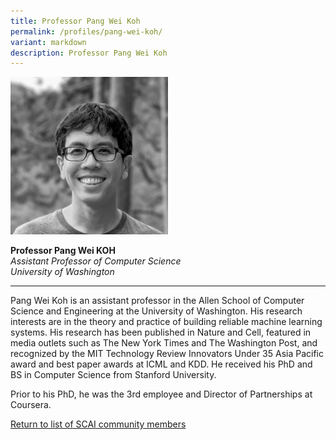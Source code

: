 ```yaml
---
title: Professor Pang Wei Koh
permalink: /profiles/pang-wei-koh/
variant: markdown
description: Professor Pang Wei Koh
---
```

<div style="width:50%"><img src="/images/People/pang_wei_koh.jpg" alt="Professor Pang Wei Koh"></div>

**Professor Pang Wei KOH**<br>*Assistant Professor of Computer Science*<br>*University of Washington*<br>

---

Pang Wei Koh is an assistant professor in the Allen School of Computer Science and Engineering at the University of Washington. His research interests are in the theory and practice of building reliable machine learning systems. His research has been published in Nature and Cell, featured in media outlets such as The New York Times and The Washington Post, and recognized by the MIT Technology Review Innovators Under 35 Asia Pacific award and best paper awards at ICML and KDD. He received his PhD and BS in Computer Science from Stanford University. 

Prior to his PhD, he was the 3rd employee and Director of Partnerships at Coursera.

[Return to list of SCAI community members](/community)